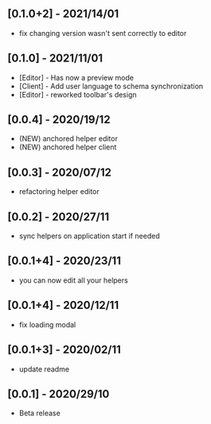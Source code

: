 ## [0.1.0+2] - 2021/14/01
- fix changing version wasn't sent correctly to editor

## [0.1.0] - 2021/11/01
- [Editor] - Has now a preview mode
- [Client] - Add user language to schema synchronization
- [Editor] - reworked toolbar's design

## [0.0.4] - 2020/19/12
- (NEW) anchored helper editor
- (NEW) anchored helper client

## [0.0.3] - 2020/07/12
- refactoring helper editor

## [0.0.2] - 2020/27/11
- sync helpers on application start if needed

## [0.0.1+4] - 2020/23/11
- you can now edit all your helpers

## [0.0.1+4] - 2020/12/11
- fix loading modal

## [0.0.1+3] - 2020/02/11
- update readme

## [0.0.1] - 2020/29/10
- Beta release